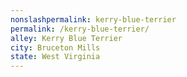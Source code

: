```yaml
---
﻿nonslashpermalink: kerry-blue-terrier
permalink: /kerry-blue-terrier/
alley: Kerry Blue Terrier
city: Bruceton Mills
state: West Virginia
---
```

